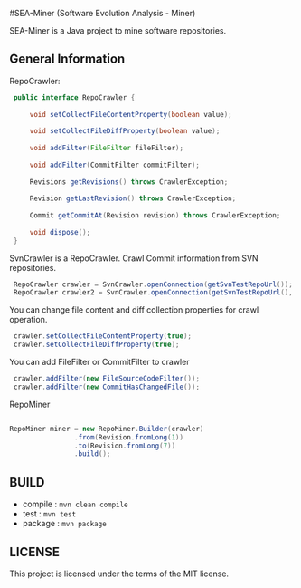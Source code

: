 #SEA-Miner (Software Evolution Analysis - Miner)

SEA-Miner is a Java project to mine software repositories.

## General Information

RepoCrawler:

```java
 public interface RepoCrawler {
 
     void setCollectFileContentProperty(boolean value);
 
     void setCollectFileDiffProperty(boolean value);
 
     void addFilter(FileFilter fileFilter);
 
     void addFilter(CommitFilter commitFilter);
 
     Revisions getRevisions() throws CrawlerException;
 
     Revision getLastRevision() throws CrawlerException;
 
     Commit getCommitAt(Revision revision) throws CrawlerException;
 
     void dispose();
 }
```

SvnCrawler is a RepoCrawler. Crawl Commit information from SVN repositories.

```java
 RepoCrawler crawler = SvnCrawler.openConnection(getSvnTestRepoUrl());
 RepoCrawler crawler2 = SvnCrawler.openConnection(getSvnTestRepoUrl(), "name", "password");

```

You can change file content and diff collection properties for crawl operation.

```java
 crawler.setCollectFileContentProperty(true);
 crawler.setCollectFileDiffProperty(true);
```

You can add FileFilter or CommitFilter to crawler

```java
 crawler.addFilter(new FileSourceCodeFilter());
 crawler.addFilter(new CommitHasChangedFile());
```

RepoMiner
```java

RepoMiner miner = new RepoMiner.Builder(crawler)
                .from(Revision.fromLong(1))
                .to(Revision.fromLong(7))
                .build();

```

## BUILD

* compile : `mvn clean compile`
* test    : `mvn test`
* package : `mvn package`

## LICENSE
 
This project is licensed under the terms of the MIT license.